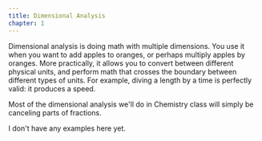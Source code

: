 ```yaml
---
title: Dimensional Analysis
chapter: 1
---
```


Dimensional analysis is doing math with multiple dimensions. You use it when you want to add apples to oranges, or perhaps multiply apples by oranges. More practically, it allows you to convert between different physical units, and perform math that crosses the boundary between different types of units. For example, diving a length by a time is perfectly valid: it produces a speed.

Most of the dimensional analysis we'll do in Chemistry class will simply be canceling parts of fractions.

I don't have any examples here yet.